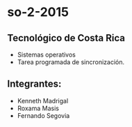 # so-2-2015

## Tecnológico de Costa Rica
* Sistemas operativos
* Tarea programada de sincronización.

## Integrantes:
* Kenneth Madrigal
* Roxama Masis
* Fernando Segovia

